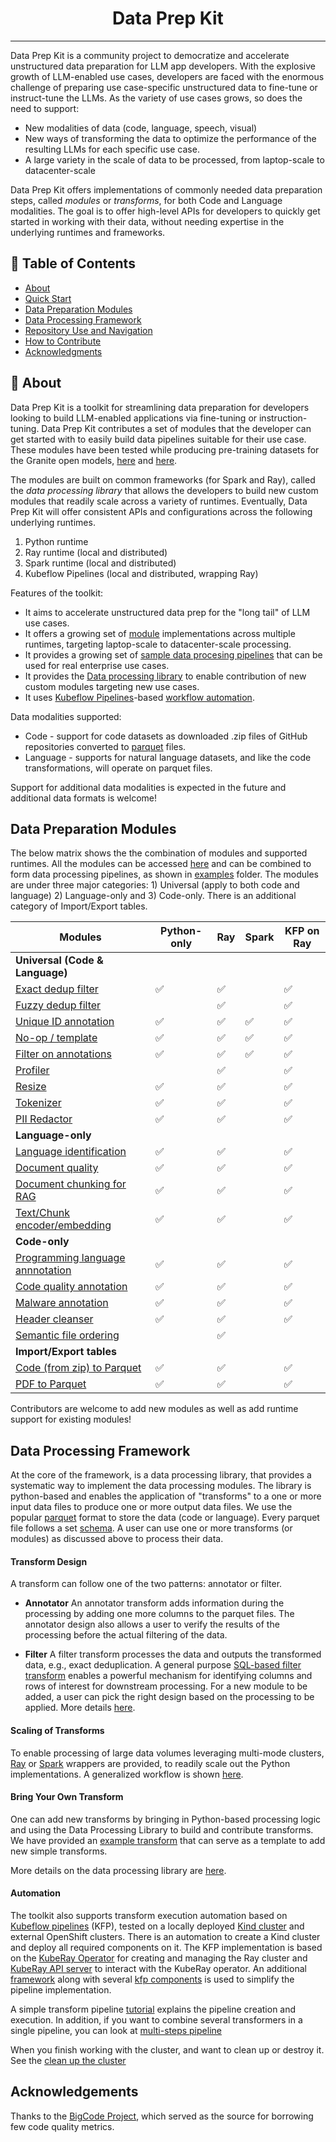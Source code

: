 

<h1 align="center">Data Prep Kit</h1>

<div align="center"> 

<?  [![Status](https://img.shields.io/badge/status-active-success.svg)]() ?>
<?  [![GitHub Issues](https://img.shields.io/github/issues/kylelobo/The-Documentation-Compendium.svg)](https://github.com/IBM/data-prep-kit/issues) ?>
<?  [![GitHub Pull Requests](https://img.shields.io/github/issues-pr/kylelobo/The-Documentation-Compendium.svg)](https://github.com/IBM/data-prep-kit/pulls) ?>
</div> 

---

Data Prep Kit is a community project to democratize and accelerate unstructured data preparation for LLM app developers. 
With the explosive growth of LLM-enabled use cases, developers are faced with the enormous challenge of preparing use case-specific unstructured data to fine-tune or instruct-tune the LLMs.
As the variety of use cases grows, so does the need to support:

- New modalities of data (code, language, speech, visual) 
- New ways of transforming the data to optimize the performance of the resulting LLMs for each specific use case.
- A large variety in the scale of data to be processed, from laptop-scale to datacenter-scale

Data Prep Kit offers implementations of commonly needed data preparation steps, called *modules* or *transforms*, for both Code and Language modalities.
The goal is to offer high-level APIs for developers to quickly get started in working with their data, without needing expertise in the underlying runtimes and frameworks.

## 📝 Table of Contents
- [About](#about)
- [Quick Start](doc/quick-start/quick-start.md)
- [Data Preparation Modules](#modules)
- [Data Processing Framework](#data-proc-lib)
- [Repository Use and Navigation](doc/repo.md)
- [How to Contribute](CONTRIBUTING.md)
- [Acknowledgments](#acknowledgement)

## &#x1F4D6; About <a name = "about"></a>
Data Prep Kit is a toolkit for streamlining data preparation for developers looking to build LLM-enabled applications via fine-tuning or instruction-tuning.
Data Prep Kit contributes a set of modules that the developer can get started with to easily build data pipelines suitable for their use case.
These modules have been tested while producing pre-training datasets for the Granite open models, [here](https://huggingface.co/instructlab/granite-7b-lab) and [here](https://huggingface.co/ibm-granite). 

The modules are built on common frameworks (for Spark and Ray), called the *data processing library* that allows the developers to build new custom modules that readily scale across a variety of runtimes.
Eventually, Data Prep Kit will offer consistent APIs and configurations across the following underlying runtimes.

1. Python runtime
2. Ray runtime (local and distributed)
3. Spark runtime (local and distributed)
4. Kubeflow Pipelines (local and distributed, wrapping Ray)

Features of the toolkit: 

- It aims to accelerate unstructured data prep for the "long tail" of LLM use cases.
- It offers a growing set of [module](/transforms) implementations across multiple runtimes, targeting laptop-scale to datacenter-scale processing.
- It provides a growing set of [sample data procesing pipelines](/examples) that can be used for real enterprise use cases.
- It provides the [Data processing library](data-processing-lib/ray) to enable contribution of new custom modules targeting new use cases.
- It uses [Kubeflow Pipelines](https://www.kubeflow.org/docs/components/pipelines/v1/introduction/)-based [workflow automation](kfp/doc/simple_transform_pipeline.md).

Data modalities supported: 

* Code - support for code datasets as downloaded .zip files of GitHub repositories converted to
[parquet](https://arrow.apache.org/docs/python/parquet.html) files. 
* Language - supports for natural language datasets, and like the code transformations, will operate on parquet files.

Support for additional data modalities is expected in the future and additional data formats is welcome!

## Data Preparation Modules <a name = "modules"></a>
The below matrix shows the the combination of modules and supported runtimes. All the modules can be accessed [here](/transforms) and can be combined to form data processing pipelines, as shown in [examples](/examples) folder. The modules are under three major categories: 1) Universal (apply to both code and language) 2) Language-only and 3) Code-only. There is an additional category of Import/Export tables. 


| Modules | Python-only | Ray | Spark | KFP on Ray |  
|----------------------------------|--------------------|------------------|------------------|------------------------|  
| **Universal (Code & Language)** | | | | |  
| [Exact dedup filter](/transforms/universal/ededup/ray/README.md) | :white_check_mark: |:white_check_mark:| |:white_check_mark: |  
| [Fuzzy dedup filter](/transforms/universal/fdedup/ray/README.md) | |:white_check_mark:| |:white_check_mark: |  
| [Unique ID annotation](/transforms/universal/doc_id/ray/README.md) | :white_check_mark: |:white_check_mark:|:white_check_mark:|:white_check_mark: |  
| [No-op / template](/transforms/universal/noop/python/README.md) | :white_check_mark: |:white_check_mark:|:white_check_mark:|:white_check_mark: |  
| [Filter on annotations](/transforms/universal/filter/python/README.md) | :white_check_mark: |:white_check_mark:|:white_check_mark:|:white_check_mark: |  
| [Profiler](/transforms/universal/profiler/ray/README.md) | |:white_check_mark:| |:white_check_mark: |  
| [Resize](/transforms/universal/resize/python/README.md) | :white_check_mark: |:white_check_mark:| |:white_check_mark: |  
| [Tokenizer](/transforms/universal/tokenization/python/README.md) | :white_check_mark: |:white_check_mark:| |:white_check_mark: | 
| [PII Redactor](/transforms/universal/pii_redactor/python/README.md)| :white_check_mark:| :white_check_mark: | | :white_check_mark: |
| **Language-only** | | | | |  
| [Language identification](/transforms/language/lang_id/python/README.md) | :white_check_mark: |:white_check_mark:| |:white_check_mark: |  
| [Document quality](/transforms/language/doc_quality/python/README.md) | :white_check_mark: |:white_check_mark:| |:white_check_mark: |  
| [Document chunking for RAG](/transforms/language/doc_chunk/python/README.md) | :white_check_mark: |:white_check_mark:| |:white_check_mark: |  
| [Text/Chunk encoder/embedding](/transforms/language/text_encoder/python/README.md) | :white_check_mark: |:white_check_mark:| |:white_check_mark: |  
| **Code-only** | | | | |  
| [Programming language annnotation](/transforms/code/proglang_select/python/README.md) | :white_check_mark: |:white_check_mark:| |:white_check_mark: |  
| [Code quality annotation](/transforms/code/code_quality/python/README.md) | :white_check_mark: |:white_check_mark:| |:white_check_mark: |  
| [Malware annotation](/transforms/code/malware/python/README.md) | :white_check_mark: |:white_check_mark:| |:white_check_mark: |  
| [Header cleanser](/transforms/code/header_cleanser/python/README.md) | :white_check_mark: |:white_check_mark:| |:white_check_mark: |  
| [Semantic file ordering](/transforms/code/repo_level_ordering/ray/README.md) | |:white_check_mark:| | |  
| **Import/Export tables** | | | | |  
| [Code (from zip) to Parquet](/transforms/code/code2parquet/python/README.md) | :white_check_mark: |:white_check_mark:| |:white_check_mark: |  
| [PDF to Parquet](/transforms/language/pdf2parquet/python/README.md) | :white_check_mark: |:white_check_mark:| |:white_check_mark: |


Contributors are welcome to add new modules as well as add runtime support for existing modules!


## Data Processing Framework <a name = "data-proc-lib"></a>
At the core of the framework, is a data processing library, that provides a systematic way to implement the data processing modules. The library is python-based and enables the application of "transforms" to a one or more input data files to produce one or more output data files. We use the popular [parquet](https://arrow.apache.org/docs/python/parquet.html) format to store the data (code or language). 
Every parquet file follows a set [schema](/transforms/code/code2parquet/python/README.md). A user can use one or more transforms (or modules) as discussed above to process their data. 

#### Transform Design
A transform can follow one of the two patterns: annotator or filter.

- **Annotator** An annotator transform adds information during the processing by adding one more columns to the parquet files.
The annotator design also allows a user to verify the results of the processing before the actual filtering of the data.

- **Filter** A filter transform processes the data and outputs the transformed data, e.g., exact deduplication.
A general purpose [SQL-based filter transform](transforms/universal/filter) enables a powerful mechanism for identifying columns and rows of interest for downstream processing.
For a new module to be added, a user can pick the right design based on the processing to be applied. More details [here](transforms). 

#### Scaling of Transforms
To enable processing of large data volumes leveraging multi-mode clusters, [Ray](https://docs.ray.io/en/latest/index.html) 
or [Spark](https://spark.apache.org) wrappers are provided, to readily scale out the Python implementations.
A generalized workflow is shown [here](doc/data-processing.md).

#### Bring Your Own Transform 
One can add new transforms by bringing in Python-based processing logic and using the Data Processing Library to build and contribute transforms. We have provided an [example transform](/transforms/universal/noop) that can serve as a template to add new simple transforms. 

More details on the data processing library are [here](data-processing-lib/doc/overview.md). 

#### Automation
The toolkit also supports transform execution automation based on 
[Kubeflow pipelines](https://www.kubeflow.org/docs/components/pipelines/v1/introduction/) (KFP),
tested on a locally deployed [Kind cluster](https://kind.sigs.k8s.io/) and external OpenShift clusters. There is an 
automation to create a Kind cluster and deploy all required components on it.
The KFP implementation is based on the [KubeRay Operator](https://docs.ray.io/en/master/cluster/kubernetes/getting-started.html)
for creating and managing the Ray cluster and [KubeRay API server](https://github.com/ray-project/kuberay/tree/master/apiserver)
to interact with the KubeRay operator. An additional [framework](kfp/kfp_support_lib) along with several
[kfp components](kfp/kfp_ray_components) is used to simplify the pipeline implementation.

A simple transform pipeline [tutorial](kfp/doc/simple_transform_pipeline.md) explains the pipeline creation and execution. 
In addition, if you want to combine several transformers in a single pipeline, you can look at [multi-steps pipeline](kfp/doc/multi_transform_pipeline.md) 

When you finish working with the cluster, and want to clean up or destroy it. See the 
[clean up the cluster](../kfp/doc/setup.md#cleanup)

## Acknowledgements <a name = "acknowledgement"></a>
Thanks to the [BigCode Project](https://github.com/bigcode-project), which served as the source for borrowing few code quality metrics.





